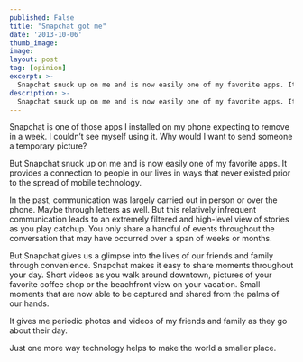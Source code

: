 ```yaml
---
published: False
title: "Snapchat got me"
date: '2013-10-06'
thumb_image:
image:
layout: post
tag: [opinion]
excerpt: >-
  Snapchat snuck up on me and is now easily one of my favorite apps. It provides a connection to people in our lives in ways that never existed prior to the spread of mobile technology.
description: >-
  Snapchat snuck up on me and is now easily one of my favorite apps. It provides a connection to people in our lives in ways that never existed prior to the spread of mobile technology.
---
```


Snapchat is one of those apps I installed on my phone expecting to remove in a week. I couldn’t see myself using it. Why would I want to send someone a temporary picture?

But Snapchat snuck up on me and is now easily one of my favorite apps. It provides a connection to people in our lives in ways that never existed prior to the spread of mobile technology.

In the past, communication was largely carried out in person or over the phone. Maybe through letters as well. But this relatively infrequent communication leads to an extremely filtered and high-level view of stories as you play catchup. You only share a handful of events throughout the conversation that may have occurred over a span of weeks or months.

But Snapchat gives us a glimpse into the lives of our friends and family through convenience. Snapchat makes it easy to share moments throughout your day. Short videos as you walk around downtown, pictures of your favorite coffee shop or the beachfront view on your vacation. Small moments that are now able to be captured and shared from the palms of our hands.

It gives me periodic photos and videos of my friends and family as they go about their day.

Just one more way technology helps to make the world a smaller place.
